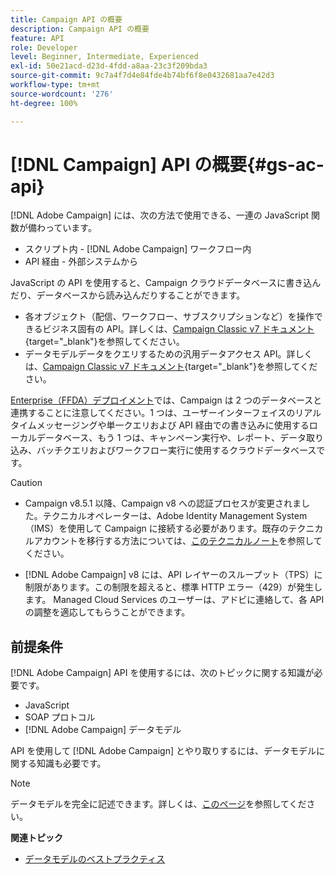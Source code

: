 ```yaml
---
title: Campaign API の概要
description: Campaign API の概要
feature: API
role: Developer
level: Beginner, Intermediate, Experienced
exl-id: 50e21acd-d23d-4fdd-a8aa-23c3f209bda3
source-git-commit: 9c7a4f7d4e84fde4b74bf6f8e0432681aa7e42d3
workflow-type: tm+mt
source-wordcount: '276'
ht-degree: 100%

---
```


# [!DNL Campaign] API の概要{#gs-ac-api}

[!DNL Adobe Campaign] には、次の方法で使用できる、一連の JavaScript 関数が備わっています。

* スクリプト内 - [!DNL Adobe Campaign] ワークフロー内
* API 経由 - 外部システムから

JavaScript の API を使用すると、Campaign クラウドデータベースに書き込んだり、データベースから読み込んだりすることができます。

* 各オブジェクト（配信、ワークフロー、サブスクリプションなど）を操作できるビジネス固有の API。詳しくは、[Campaign Classic v7 ドキュメント](https://experienceleague.adobe.com/docs/campaign-classic/using/configuring-campaign-classic/api/business-oriented-apis.html?lang=ja){target="_blank"}を参照してください。
* データモデルデータをクエリするための汎用データアクセス API。詳しくは、[Campaign Classic v7 ドキュメント](https://experienceleague.adobe.com/docs/campaign-classic/using/configuring-campaign-classic/api/data-oriented-apis.html?lang=ja){target="_blank"}を参照してください。

[Enterprise（FFDA）デプロイメント](../architecture/enterprise-deployment.md)では、Campaign は 2 つのデータベースと連携することに注意してください。1 つは、ユーザーインターフェイスのリアルタイムメッセージングや単一クエリおよび API 経由での書き込みに使用するローカルデータベース、もう 1 つは、キャンペーン実行や、レポート、データ取り込み、バッチクエリおよびワークフロー実行に使用するクラウドデータベースです。

>[!CAUTION]
>
>* Campaign v8.5.1 以降、Campaign v8 への認証プロセスが変更されました。テクニカルオペレーターは、Adobe Identity Management System（IMS）を使用して Campaign に接続する必要があります。既存のテクニカルアカウントを移行する方法については、[このテクニカルノート](../../technotes/upgrades/ims-migration.md)を参照してください。
>
>* [!DNL Adobe Campaign] v8 には、API レイヤーのスループット（TPS）に制限があります。この制限を超えると、標準 HTTP エラー（429）が発生します。 Managed Cloud Services のユーザーは、アドビに連絡して、各 API の調整を適応してもらうことができます。
> 

## 前提条件

[!DNL Adobe Campaign] API を使用するには、次のトピックに関する知識が必要です。

* JavaScript
* SOAP プロトコル
* [!DNL Adobe Campaign] データモデル

API を使用して [!DNL Adobe Campaign] とやり取りするには、データモデルに関する知識も必要です。

>[!NOTE]
>データモデルを完全に記述できます。詳しくは、[このページ](datamodel.md)を参照してください。


**関連トピック**

* [データモデルのベストプラクティス](datamodel-best-practices.md)
